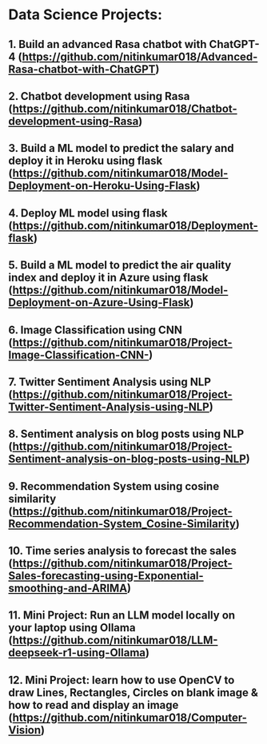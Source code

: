 # Data Science Projects:  
## 1. Build an advanced Rasa chatbot with ChatGPT-4 (https://github.com/nitinkumar018/Advanced-Rasa-chatbot-with-ChatGPT)
## 2. Chatbot development using Rasa (https://github.com/nitinkumar018/Chatbot-development-using-Rasa)
## 3. Build a ML model to predict the salary and deploy it in Heroku using flask (https://github.com/nitinkumar018/Model-Deployment-on-Heroku-Using-Flask)
## 4. Deploy ML model using flask (https://github.com/nitinkumar018/Deployment-flask)
## 5. Build a ML model to predict the air quality index and deploy it in Azure using flask (https://github.com/nitinkumar018/Model-Deployment-on-Azure-Using-Flask)
## 6. Image Classification using CNN (https://github.com/nitinkumar018/Project-Image-Classification-CNN-)
## 7. Twitter Sentiment Analysis using NLP (https://github.com/nitinkumar018/Project-Twitter-Sentiment-Analysis-using-NLP)
## 8. Sentiment analysis on blog posts using NLP (https://github.com/nitinkumar018/Project-Sentiment-analysis-on-blog-posts-using-NLP)
## 9. Recommendation System using cosine similarity (https://github.com/nitinkumar018/Project-Recommendation-System_Cosine-Similarity)
## 10. Time series analysis to forecast the sales (https://github.com/nitinkumar018/Project-Sales-forecasting-using-Exponential-smoothing-and-ARIMA)
## 11. Mini Project: Run an LLM model locally on your laptop using Ollama (https://github.com/nitinkumar018/LLM-deepseek-r1-using-Ollama) 
## 12. Mini Project: learn how to use OpenCV to draw Lines, Rectangles, Circles on blank image & how to read and display an image (https://github.com/nitinkumar018/Computer-Vision)
